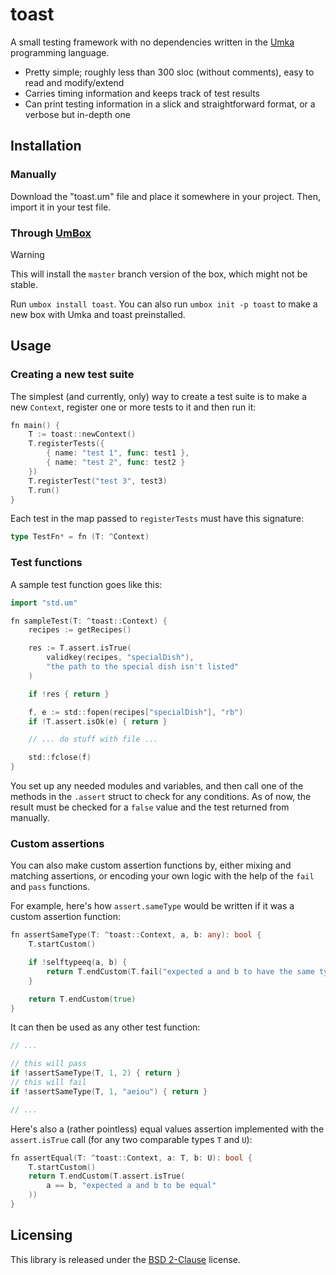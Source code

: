 # toast

A small testing framework with no dependencies written in
the [Umka](https://github.com/vtereshkov/umka-lang) programming language.

- Pretty simple; roughly less than 300 sloc (without comments), easy to read and modify/extend
- Carries timing information and keeps track of test results
- Can print testing information in a slick and straightforward format, or a verbose but in-depth one
<!-- might erase this line -->

## Installation

### Manually

Download the "toast.um" file and place it somewhere in your project.
Then, import it in your test file.

### Through [UmBox](https://umbox.tophat2d.dev)

> [!WARNING]
> This will install the `master` branch version of the box, which might not be stable.

Run `umbox install toast`.
You can also run `umbox init -p toast` to make a new box with Umka and toast preinstalled.

## Usage

### Creating a new test suite

The simplest (and currently, only) way to create a test suite is to make a new `Context`,
register one or more tests to it and then run it:

```go
fn main() {
    T := toast::newContext()
    T.registerTests({
        { name: "test 1", func: test1 },
        { name: "test 2", func: test2 }
    })
    T.registerTest("test 3", test3)
    T.run()
}
```

Each test in the map passed to `registerTests` must have this signature:
```go
type TestFn* = fn (T: ^Context)
```

### Test functions

A sample test function goes like this:

```go
import "std.um"

fn sampleTest(T: ^toast::Context) {
    recipes := getRecipes()

    res := T.assert.isTrue(
        validkey(recipes, "specialDish"),
        "the path to the special dish isn't listed"
    )

    if !res { return }

    f, e := std::fopen(recipes["specialDish"], "rb")
    if !T.assert.isOk(e) { return }

    // ... do stuff with file ...

    std::fclose(f)
}
```

You set up any needed modules and variables, and then call
one of the methods in the `.assert` struct to check for any conditions.
As of now, the result must be checked for a `false` value and the test returned from manually.

### Custom assertions

You can also make custom assertion functions by, either mixing and matching assertions,
or encoding your own logic with the help of the `fail` and `pass` functions.

For example, here's how `assert.sameType` would be written if it was a custom assertion function:

```go
fn assertSameType(T: ^toast::Context, a, b: any): bool {
    T.startCustom()

    if !selftypeeq(a, b) {
        return T.endCustom(T.fail("expected a and b to have the same type"))
    }

    return T.endCustom(true)
}
```

It can then be used as any other test function:

```go
// ...

// this will pass
if !assertSameType(T, 1, 2) { return }
// this will fail
if !assertSameType(T, 1, "aeiou") { return }

// ...
```

Here's also a (rather pointless) equal values assertion implemented
with the `assert.isTrue` call (for any two comparable types `T` and `U`):

```go
fn assertEqual(T: ^toast::Context, a: T, b: U): bool {
    T.startCustom()
    return T.endCustom(T.assert.isTrue(
        a == b, "expected a and b to be equal"
    ))
}
```

## Licensing

This library is released under the [BSD 2-Clause](./LICENSE) license.
